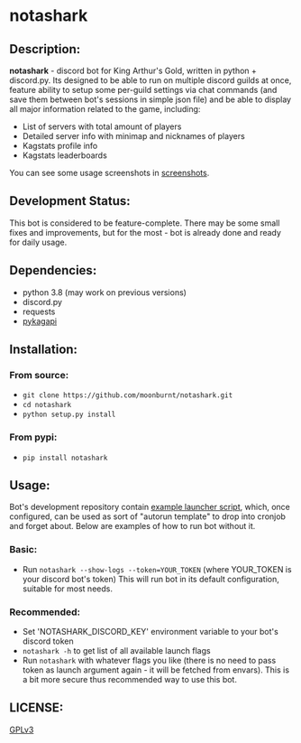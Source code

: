 # notashark

## Description:

**notashark** -  discord bot for King Arthur's Gold, written in python + discord.py.
Its designed to be able to run on multiple discord guilds at once, feature ability
to setup some per-guild settings via chat commands (and save them between bot's
sessions in simple json file) and be able to display all major information related
to the game, including:
- List of servers with total amount of players
- Detailed server info with minimap and nicknames of players
- Kagstats profile info
- Kagstats leaderboards

You can see some usage screenshots in [screenshots](https://github.com/moonburnt/notashark/tree/master/screenshots).

## Development Status:

This bot is considered to be feature-complete. There may be some small fixes and
improvements, but for the most - bot is already done and ready for daily usage.

## Dependencies:

- python 3.8 (may work on previous versions)
- discord.py
- requests
- [pykagapi](https://github.com/moonburnt/pykagapi)

## Installation:

### From source:

- `git clone https://github.com/moonburnt/notashark.git`
- `cd notashark`
- `python setup.py install`

### From pypi:
- `pip install notashark`

## Usage:

Bot's development repository contain
[example launcher script](https://github.com/moonburnt/notashark/blob/master/launcher.sh),
which, once configured, can be used as sort of "autorun template" to drop into
cronjob and forget about. Below are examples of how to run bot without it.

### Basic:

- Run `notashark --show-logs --token=YOUR_TOKEN` (where YOUR_TOKEN is
your discord bot's token)
This will run bot in its default configuration, suitable for most needs.

### Recommended:

- Set 'NOTASHARK_DISCORD_KEY' environment variable to your bot's discord token
- `notashark -h` to get list of all available launch flags
- Run `notashark` with whatever flags you like (there is no need to
pass token as launch argument again - it will be fetched from envars).
This is a bit more secure thus recommended way to use this bot.

## LICENSE:

[GPLv3](https://github.com/moonburnt/notashark/blob/master/LICENSE)
